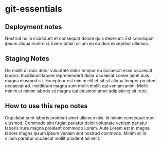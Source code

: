 # git-essentials

## Deployment notes
Nostrud nulla incididunt et consequat dolore quis deserunt. Est consequat ipsum aliqua irure nisi. Exercitation cillum eu eu duis excepteur ullamco.

## Staging Notes
Do mollit ut duis dolor voluptate dolor tempor eu occaecat esse occaecat laboris. Incididunt labore reprehenderit dolor occaecat Lorem amet duis magna eiusmod sit. Excepteur est minim elit et sit sit aliqua tempor proident occaecat ad. Incididunt magna sunt mollit mollit qui veniam anim. Mollit minim et minim laboris sit magna qui eiusmod amet adipisicing sit irure.

## How to use this repo notes
Cupidatat sunt laboris proident amet ullamco nisi. Id minim consequat sunt eiusmod. Commodo sint fugiat pariatur dolor voluptate veniam pariatur laboris irure magna proident commodo Lorem. Aute Lorem est in magna labore magna ipsum ipsum veniam sint nostrud commodo. Minim sit in cillum pariatur occaecat mollit proident ad velit.
